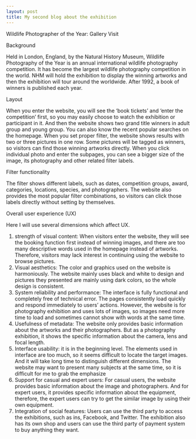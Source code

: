 ```yaml
---
layout: post
title: My second blog about the exhibition
---
```

Wildlife Photographer of the Year: Gallery Visit

Background 

Held in London, England, by the Natural History Museum, Wildlife Photography of the Year is an annual international wildlife photography competition. It has become the largest wildlife photography competition in the world. NHM will hold the exhibition to display the winning artworks and then the exhibition will tour around the worldwide. After 1992, a book of winners is published each year.



Layout

When you enter the website, you will see the ‘book tickets’ and ‘enter the competition’ first, so you may easily choose to watch the exhibition or participant in it. And then the website shows two grand title winners in adult group and young group. You can also know the recent popular searches on the homepage. When you set proper filter, the website shows results with two or three pictures in one row. Some pictures will be tagged as winners, so visitors can find those winning artworks directly. When you click individual photo and enter the subpages, you can see a bigger size of the image, its photography and other related filter labels.



Filter functionality

The filter shows different labels, such as dates, competition groups, award, categories, locations, species, and photographers. The website also provides the most popular filter combinations, so visitors can click those labels directly without setting by themselves.



Overall user experience (UX)

Here I will use several dimensions which affect UX.
1)	strength of visual content: When visitors enter the website, they will see the booking function first instead of winning images, and there are too many descriptive words used in the homepage instead of artworks. Therefore, visitors may lack interest in continuing using the website to browse pictures.
2)	Visual aesthetics: The color and graphics used on the website is harmoniously. The website mainly uses black and white to design and pictures they presented are mainly using dark colors, so the whole design is consistent. 
3)	System reliability and performance: The interface is fully functional and completely free of technical error. The pages consistently load quickly and respond immediately to users’ actions. However, the website is for photography exhibition and uses lots of images, so images need more time to load and sometimes cannot show with words at the same time.
4)	Usefulness of metadata: The website only provides basic information about the artworks and their photographers. But as a photography exhibition, it shows the specific information about the camera, lens and focal length.
5)	Interface usability: it is in the beginning level. The elements used in interface are too much, so it seems difficult to locate the target images. And it will take long time to distinguish different dimensions. The website may want to present many subjects at the same time, so it is difficult for me to grab the emphasize
6)	Support for casual and expert users: For casual users, the website provides basic information about the image and photographers. And for expert users, it provides specific information about the equipment, therefore, the expert users can try to get the similar image by using their own equipment.
7)	Integration of social features: Users can use the third party to access the exhibitions, such as ins, Facebook, and Twitter. The exhibition also has its own shop and users can use the third party of payment system to buy anything they want.

